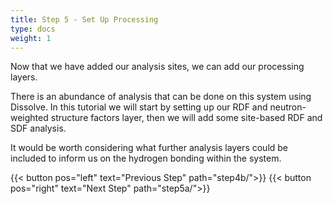 ```yaml
---
title: Step 5 - Set Up Processing
type: docs
weight: 1
---
```


Now that we have added our analysis sites, we can add our processing layers.

There is an abundance of analysis that can be done on this system using Dissolve. In this tutorial we will start by setting up our RDF and neutron-weighted structure factors layer, then we will add some site-based RDF and SDF analysis.

It would be worth considering what further analysis layers could be included to inform us on the hydrogen bonding within the system.

{{< button pos="left" text="Previous Step" path="step4b/">}} {{< button pos="right" text="Next Step" path="step5a/">}}
